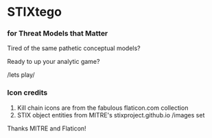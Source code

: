 # STIXtego

### for Threat Models that Matter
Tired of the same pathetic conceptual models?

Ready to up your analytic game?

/lets play/

### Icon credits
1.  Kill chain icons are from the fabulous flaticon.com collection
2.  STIX object entities from MITRE's stixproject.github.io /images set

Thanks MITRE and Flaticon!
